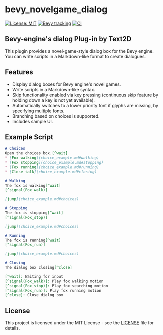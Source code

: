 # bevy_novelgame_dialog
[![License: MIT](https://img.shields.io/badge/License-MIT-yellow.svg)](https://opensource.org/licenses/MIT)
[![Bevy tracking](https://img.shields.io/badge/Bevy%20tracking-v0.13-lightblue)](https://github.com/bevyengine/bevy/blob/main/docs/plugins_guidelines.md#main-branch-tracking)
[![CI](https://github.com/ruzo-ruzo/bevy_novelgame_dialog/actions/workflows/bevy_ci.yml/badge.svg)](https://github.com/ruzo-ruzo/bevy_novelgame_dialog/actions/workflows/bevy_ci.yml)

## Bevy-engine's dialog Plug-in by Text2D

This plugin provides a novel-game-style dialog box for the Bevy engine. You can write scripts in a Markdown-like format to create dialogues.

## Features
- Display dialog boxes for Bevy engine's novel games.
- Write scripts in a Markdown-like syntax.
- Skip functionality enabled via key pressing (continuous skip feature by holding down a key is not yet available).
- Automatically switches to a lower priority font if glyphs are missing, by specifying multiple fonts.
- Branching based on choices is supported.
- Includes sample UI.

## Example Script
```markdown
# Choices
Open the choices box.[^wait]
* [Fox walking](choice_example.md#walking)
* [Fox stopping](choice_example.md#stopping)
* [Fox running](choice_example.md#running)
* [Close talk](choice_example.md#closing)

# Walking
The fox is walking[^wait]
[^signal(Fox_walk)]

[jump](choice_example.md#choices)

# Stopping
The fox is stopping[^wait]
[^signal(Fox_stop)]

[jump](choice_example.md#choices)

# Running
The fox is running[^wait]
[^signal(Fox_run)]

[jump](choice_example.md#choices)

# Closing
The dialog box closing[^close]

[^wait]: Waiting for input  
[^signal(Fox_walk)]: Play fox walking motion  
[^signal(Fox_stop)]: Play fox searching motion  
[^signal(Fox_run)]: Play fox running motion  
[^close]: Close dialog box
```

## License
This project is licensed under the MIT License - see the [LICENSE](LICENSE) file for details.
